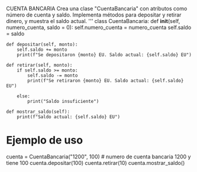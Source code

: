 CUENTA BANCARIA 
Crea una clase "CuentaBancaria" con atributos como número de cuenta y 
saldo. Implementa métodos para depositar y retirar dinero, y muestra el 
saldo actual.
'''
class CuentaBancaria:
    def __init__(self, numero_cuenta, saldo = 0):
        self.numero_cuenta = numero_cuenta
        self.saldo = saldo

    def depositar(self, monto):
        self.saldo += monto
        print(f"Se depositaron {monto} EU. Saldo actual: {self.saldo} EU")

    def retirar(self, monto):
        if self.saldo >= monto:
            self.saldo -= monto
            print(f"Se retiraron {monto} EU. Saldo actual: {self.saldo} EU")

        else:
            print("Saldo insuficiente")

    def mostrar_saldo(self):
        print(f"Saldo actual: {self.saldo} EU")

# Ejemplo de uso
cuenta = CuentaBancaria("1200", 100) # numero de cuenta bancaria 1200 y tiene 100
cuenta.depositar(100)
cuenta.retirar(10)
cuenta.mostrar_saldo()

